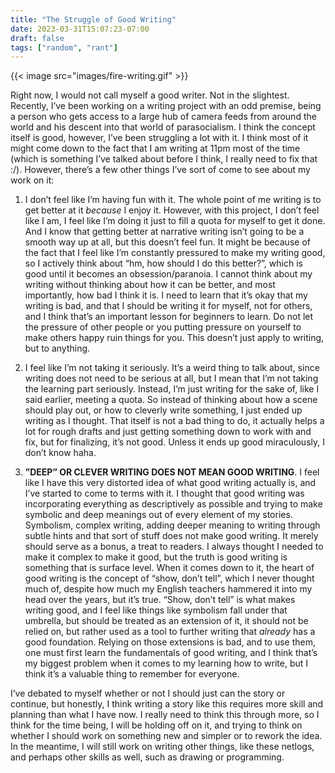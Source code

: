 ```yaml
---
title: "The Struggle of Good Writing"
date: 2023-03-31T15:07:23-07:00
draft: false
tags: ["random", "rant"]
---
```


{{< image src="images/fire-writing.gif" >}}

Right now, I would not call myself a good writer. Not in the slightest. Recently, I’ve been working on a writing project with an odd premise, being a person who gets access to a large hub of camera feeds from around the world and his descent into that world of parasocialism. I think the concept itself is good, however, I’ve been struggling a lot with it. I think most of it might come down to the fact that I am writing at 11pm most of the time (which is something I’ve talked about before I think, I really need to fix that :/). However, there’s a few other things I’ve sort of come to see about my work on it:

1. I don’t feel like I’m having fun with it. The whole point of me writing is to get better at it *because* I enjoy it. However, with this project, I don’t feel like I am, I feel like I’m doing it just to fill a quota for myself to get it done. And I know that getting better at narrative writing isn’t going to be a smooth way up at all, but this doesn’t feel fun. It might be because of the fact that I feel like I’m constantly pressured to make my writing good, so I actively think about “hm, how should I do this better?”, which is good until it becomes an obsession/paranoia. I cannot think about my writing without thinking about how it can be better, and most importantly, how bad I think it is. I need to learn that it’s okay that my writing is bad, and that I should be writing it for myself, not for others, and I think that’s an important lesson for beginners to learn. Do not let the pressure of other people or you putting pressure on yourself to make others happy ruin things for you. This doesn’t just apply to writing, but to anything.

2. I feel like I’m not taking it seriously. It’s a weird thing to talk about, since writing does not need to be serious at all, but I mean that I’m not taking the learning part seriously. Instead, I’m just writing for the sake of, like I said earlier, meeting a quota. So instead of thinking about how a scene should play out, or how to cleverly write something, I just ended up writing as I thought. That itself is not a bad thing to do, it actually helps a lot for rough drafts and just getting something down to work with and fix, but for finalizing, it’s not good. Unless it ends up good miraculously, I don’t know haha.

3. **”DEEP” OR CLEVER WRITING DOES NOT MEAN GOOD WRITING**. I feel like I have this very distorted idea of what good writing actually is, and I’ve started to come to terms with it. I thought that good writing was incorporating everything as descriptively as possible and trying to make symbolic and deep meanings out of every element of my stories. Symbolism, complex writing, adding deeper meaning to writing through subtle hints and that sort of stuff does not make good writing. It merely should serve as a bonus, a treat to readers. I always thought I needed to make it complex to make it good, but the truth is good writing is something that is surface level. When it comes down to it, the heart of good writing is the concept of “show, don’t tell”, which I never thought much of, despite how much my English teachers hammered it into my head over the years, but it’s true. “Show, don’t tell” is what makes writing good, and I feel like things like symbolism fall under that umbrella, but should be treated as an extension of it, it should not be relied on, but rather used as a tool to further writing that *already* has a good foundation. Relying on those extensions is bad, and to use them, one must first learn the fundamentals of good writing, and I think that’s my biggest problem when it comes to my learning how to write, but I think it’s a valuable thing to remember for everyone. 

I’ve debated to myself whether or not I should just can the story or continue, but honestly, I think writing a story like this requires more skill and planning than what I have now. I really need to think this through more, so I think for the time being, I will be holding off on it, and trying to think on whether I should work on something new and simpler or to rework the idea. In the meantime, I will still work on writing other things, like these netlogs, and perhaps other skills as well, such as drawing or programming.
